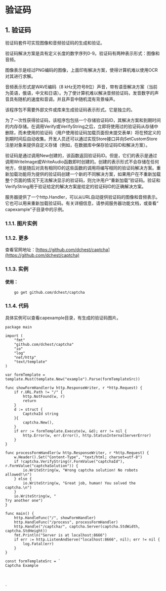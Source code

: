 # 验证码

## 1. 验证码 <a id="&#x9A8C;&#x8BC1;&#x7801;"></a>

验证码套件可实现图像和音频验证码的生成和验证。

验证码解决方案是具有定义长度的数字序列0-9。验证码有两种表示形式：图像和音频。

图像表示是经过PNG编码的图像，上面印有解决方案，使得计算机难以使用OCR对其进行求解。

音频表示形式是WAVE编码（8 kHz无符号8位）声音，带有语音解决方案（当前为英语，俄语，中文和日语）。为了使计算机难以解决音频验证码，发音数字的声音具有随机的速度和音调，并且声音中随机混有背景噪声。

该程序包不需要外部文件或库来生成验证码表示形式。它是独立的。

为了一次性获得验证码，该程序包包括一个存储验证码ID，其解决方案和到期时间的内存存储。在调用Verify或VerifyString之后，立即将使用过的验证码从存储中删除，而未使用的验证码（用户使用验证码加载页面但未提交表单）将在预定义的到期时间后自动收集。开发人员还可以通过实现Store接口并向SetCustomStore注册对象来提供自定义存储（例如，在数据库中保存验证码ID和解决方案）。

验证码是通过调用New创建的，该函数返回验证码ID。但是，它们的表示是通过调用WriteImage或WriteAudio函数即时创建的。创建的表示形式不会存储在任何地方，但是随后对具有相同ID的这些函数的调用将编写相同的验证码解决方案。重新加载功能将为提供的验证码创建一个新的不同解决方案，如果用户在不重新加载整个页面的情况下无法解决显示的验证码，则允许用户“重新加载”验证码。验证和VerifyString用于验证给定的解决方案是给定的验证码ID的正确解决方案。

服务器提供了一个http.Handler，可以从URL自动提供验证码的图像和音频表示。它也可以用来重新加载验证码。有关详细信息，请参阅服务器功能文档，或查看“ capexample”子目录中的示例。

### 1.1.1. 图片实例 <a id="&#x56FE;&#x7247;&#x5B9E;&#x4F8B;"></a>

### 1.1.2. 更多 <a id="&#x66F4;&#x591A;"></a>

查看官网地址：[https://github.com/dchest/captcha](https://github.com/dchest/captcha)

### 1.1.3. 实例 <a id="&#x5B9E;&#x4F8B;"></a>

#### 使用： <a id="&#x4F7F;&#x7528;&#xFF1A;"></a>

```text
    go get github.com/dchest/captcha
```

### 1.1.4. 代码 <a id="&#x4EE3;&#x7801;"></a>

具体实例可以查看capexample目录，有生成的验证码图片。

```text
package main

import (
    "fmt"
    "github.com/dchest/captcha"
    "io"
    "log"
    "net/http"
    "text/template"
)

var formTemplate = template.Must(template.New("example").Parse(formTemplateSrc))

func showFormHandler(w http.ResponseWriter, r *http.Request) {
    if r.URL.Path != "/" {
        http.NotFound(w, r)
        return
    }
    d := struct {
        CaptchaId string
    }{
        captcha.New(),
    }
    if err := formTemplate.Execute(w, &d); err != nil {
        http.Error(w, err.Error(), http.StatusInternalServerError)
    }
}

func processFormHandler(w http.ResponseWriter, r *http.Request) {
    w.Header().Set("Content-Type", "text/html; charset=utf-8")
    if !captcha.VerifyString(r.FormValue("captchaId"), r.FormValue("captchaSolution")) {
        io.WriteString(w, "Wrong captcha solution! No robots allowed!\n")
    } else {
        io.WriteString(w, "Great job, human! You solved the captcha.\n")
    }
    io.WriteString(w, "
Try another one")
}

func main() {
    http.HandleFunc("/", showFormHandler)
    http.HandleFunc("/process", processFormHandler)
    http.Handle("/captcha/", captcha.Server(captcha.StdWidth, captcha.StdHeight))
    fmt.Println("Server is at localhost:8666")
    if err := http.ListenAndServe("localhost:8666", nil); err != nil {
        log.Fatal(err)
    }
}

const formTemplateSrc = `
Captcha Example




`
```

